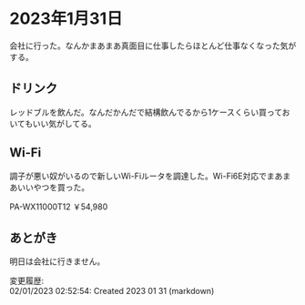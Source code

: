 # 2023年1月31日

会社に行った。なんかまあまあ真面目に仕事したらほとんど仕事なくなった気がする。

## ドリンク

レッドブルを飲んだ。なんだかんだで結構飲んでるから1ケースくらい買っておいてもいい気がしてる。

## Wi-Fi

調子が悪い奴がいるので新しいWi-Fiルータを調達した。Wi-Fi6E対応でまあまあいいやつを買った。

PA-WX11000T12 ￥54,980

## あとがき

明日は会社に行きません。

変更履歴:  
02/01/2023 02:52:54: Created 2023 01 31 (markdown)  
